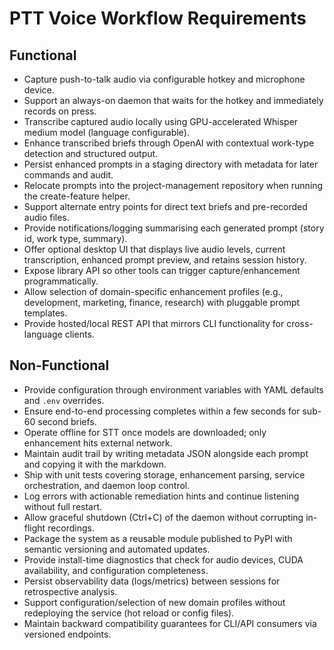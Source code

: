 # PTT Voice Workflow Requirements

## Functional

- Capture push-to-talk audio via configurable hotkey and microphone device.
- Support an always-on daemon that waits for the hotkey and immediately records on press.
- Transcribe captured audio locally using GPU-accelerated Whisper medium model (language configurable).
- Enhance transcribed briefs through OpenAI with contextual work-type detection and structured output.
- Persist enhanced prompts in a staging directory with metadata for later commands and audit.
- Relocate prompts into the project-management repository when running the create-feature helper.
- Support alternate entry points for direct text briefs and pre-recorded audio files.
- Provide notifications/logging summarising each generated prompt (story id, work type, summary).
- Offer optional desktop UI that displays live audio levels, current transcription, enhanced prompt preview, and retains session history.
- Expose library API so other tools can trigger capture/enhancement programmatically.
- Allow selection of domain-specific enhancement profiles (e.g., development, marketing, finance, research) with pluggable prompt templates.
- Provide hosted/local REST API that mirrors CLI functionality for cross-language clients.

## Non-Functional

- Provide configuration through environment variables with YAML defaults and `.env` overrides.
- Ensure end-to-end processing completes within a few seconds for sub-60 second briefs.
- Operate offline for STT once models are downloaded; only enhancement hits external network.
- Maintain audit trail by writing metadata JSON alongside each prompt and copying it with the markdown.
- Ship with unit tests covering storage, enhancement parsing, service orchestration, and daemon loop control.
- Log errors with actionable remediation hints and continue listening without full restart.
- Allow graceful shutdown (Ctrl+C) of the daemon without corrupting in-flight recordings.
- Package the system as a reusable module published to PyPI with semantic versioning and automated updates.
- Provide install-time diagnostics that check for audio devices, CUDA availability, and configuration completeness.
- Persist observability data (logs/metrics) between sessions for retrospective analysis.
- Support configuration/selection of new domain profiles without redeploying the service (hot reload or config files).
- Maintain backward compatibility guarantees for CLI/API consumers via versioned endpoints.
